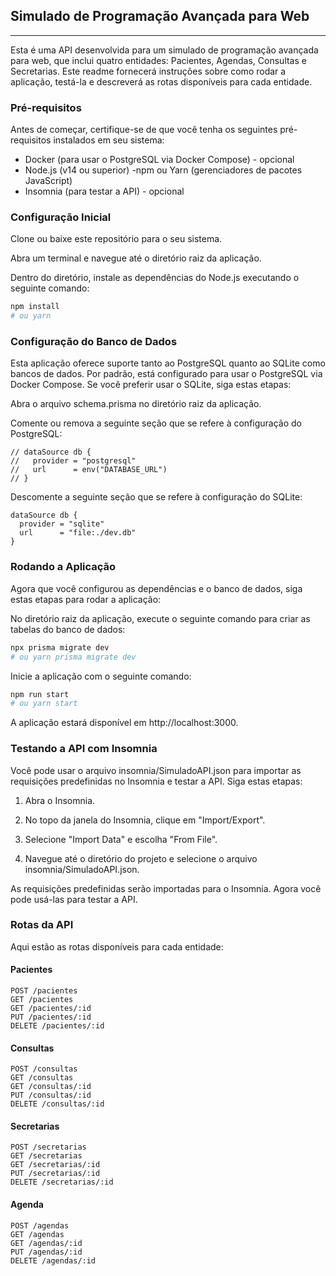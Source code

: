 
## Simulado de Programação Avançada para Web
---
Esta é uma API desenvolvida para um simulado de programação avançada para web, que inclui quatro entidades: Pacientes, Agendas, Consultas e Secretarias. Este readme fornecerá instruções sobre como rodar a aplicação, testá-la e descreverá as rotas disponíveis para cada entidade.

### Pré-requisitos
Antes de começar, certifique-se de que você tenha os seguintes pré-requisitos instalados em seu sistema:

- Docker (para usar o PostgreSQL via Docker Compose) - opcional
- Node.js (v14 ou superior)
-npm ou Yarn (gerenciadores de pacotes JavaScript)
- Insomnia (para testar a API) - opcional

### Configuração Inicial
Clone ou baixe este repositório para o seu sistema.

Abra um terminal e navegue até o diretório raiz da aplicação.

Dentro do diretório, instale as dependências do Node.js executando o seguinte comando:

```bash
npm install
# ou yarn
```

### Configuração do Banco de Dados
Esta aplicação oferece suporte tanto ao PostgreSQL quanto ao SQLite como bancos de dados. Por padrão, está configurado para usar o PostgreSQL via Docker Compose. Se você preferir usar o SQLite, siga estas etapas:

Abra o arquivo schema.prisma no diretório raiz da aplicação.

Comente ou remova a seguinte seção que se refere à configuração do PostgreSQL:

```
// dataSource db {
//   provider = "postgresql"
//   url      = env("DATABASE_URL")
// }
```
Descomente a seguinte seção que se refere à configuração do SQLite:

```
dataSource db {
  provider = "sqlite"
  url      = "file:./dev.db"
}
```

### Rodando a Aplicação
Agora que você configurou as dependências e o banco de dados, siga estas etapas para rodar a aplicação:

No diretório raiz da aplicação, execute o seguinte comando para criar as tabelas do banco de dados:

```bash
npx prisma migrate dev
# ou yarn prisma migrate dev
```

Inicie a aplicação com o seguinte comando:

```bash
npm run start
# ou yarn start
```

A aplicação estará disponível em http://localhost:3000.

### Testando a API com Insomnia
Você pode usar o arquivo insomnia/SimuladoAPI.json para importar as requisições predefinidas no Insomnia e testar a API. Siga estas etapas:

1. Abra o Insomnia.

2. No topo da janela do Insomnia, clique em "Import/Export".

3. Selecione "Import Data" e escolha "From File".

4. Navegue até o diretório do projeto e selecione o arquivo insomnia/SimuladoAPI.json.

As requisições predefinidas serão importadas para o Insomnia. Agora você pode usá-las para testar a API.

### Rotas da API
Aqui estão as rotas disponíveis para cada entidade:

#### Pacientes

```
POST /pacientes
GET /pacientes
GET /pacientes/:id
PUT /pacientes/:id
DELETE /pacientes/:id
```

#### Consultas

```
POST /consultas
GET /consultas
GET /consultas/:id
PUT /consultas/:id
DELETE /consultas/:id
```


#### Secretarias

```
POST /secretarias
GET /secretarias
GET /secretarias/:id
PUT /secretarias/:id
DELETE /secretarias/:id
```


#### Agenda

```
POST /agendas
GET /agendas
GET /agendas/:id
PUT /agendas/:id
DELETE /agendas/:id
```
